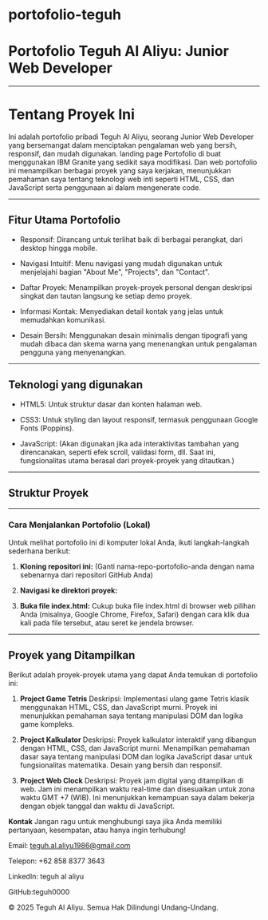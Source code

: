 # portofolio-teguh
# Portofolio Teguh Al Aliyu: Junior Web Developer

---

# Tentang Proyek Ini
Ini adalah portofolio pribadi Teguh Al Aliyu, seorang Junior Web Developer yang bersemangat dalam menciptakan pengalaman web yang bersih, responsif, dan mudah digunakan. landing page Portofolio di buat menggunakan IBM Granite yang sedikit saya modifikasi. Dan web portofolio ini menampilkan berbagai proyek yang saya kerjakan, menunjukkan pemahaman saya tentang teknologi web inti seperti HTML, CSS, dan JavaScript serta penggunaan ai dalam mengenerate code.



---

## Fitur Utama Portofolio

- Responsif: Dirancang untuk terlihat baik di berbagai perangkat, dari desktop hingga mobile.

- Navigasi Intuitif: Menu navigasi yang mudah digunakan untuk menjelajahi bagian "About Me", "Projects", dan "Contact".

- Daftar Proyek: Menampilkan proyek-proyek personal dengan deskripsi singkat dan tautan langsung ke setiap demo proyek.

- Informasi Kontak: Menyediakan detail kontak yang jelas untuk memudahkan komunikasi.

- Desain Bersih: Menggunakan desain minimalis dengan tipografi yang mudah dibaca dan skema warna yang menenangkan untuk pengalaman pengguna yang menyenangkan.

---

## Teknologi yang digunakan 

- HTML5: Untuk struktur dasar dan konten halaman web.

- CSS3: Untuk styling dan layout responsif, termasuk penggunaan Google Fonts (Poppins).

- JavaScript: (Akan digunakan jika ada interaktivitas tambahan yang direncanakan, seperti efek scroll, validasi form, dll. Saat ini, fungsionalitas utama berasal dari proyek-proyek yang ditautkan.)
---
## Struktur Proyek
---

### Cara Menjalankan Portofolio (Lokal)
Untuk melihat portofolio ini di komputer lokal Anda, ikuti langkah-langkah sederhana berikut:
1.  **Kloning repositori ini:**
    (Ganti nama-repo-portofolio-anda dengan nama sebenarnya dari repositori GitHub Anda)

2.  **Navigasi ke direktori proyek:**
3.  **Buka file index.html:**
Cukup buka file index.html di browser web pilihan Anda (misalnya, Google Chrome, Firefox, Safari) dengan cara klik dua kali pada file tersebut, atau seret ke jendela browser.

---
## Proyek yang Ditampilkan
Berikut adalah proyek-proyek utama yang dapat Anda temukan di portofolio ini:

1. **Project Game Tetris**
Deskripsi: Implementasi ulang game Tetris klasik menggunakan HTML, CSS, dan JavaScript murni. Proyek ini menunjukkan pemahaman saya tentang manipulasi DOM dan logika game kompleks.



2. **Project Kalkulator**
Deskripsi: Proyek kalkulator interaktif yang dibangun dengan HTML, CSS, dan JavaScript murni. Menampilkan pemahaman dasar saya tentang manipulasi DOM dan logika JavaScript dasar untuk fungsionalitas matematika. Desain yang bersih dan responsif.



3. **Project Web Clock**
Deskripsi: Proyek jam digital yang ditampilkan di web. Jam ini menampilkan waktu real-time dan disesuaikan untuk zona waktu GMT +7 (WIB). Ini menunjukkan kemampuan saya dalam bekerja dengan objek tanggal dan waktu di JavaScript.


**Kontak**
Jangan ragu untuk menghubungi saya jika Anda memiliki pertanyaan, kesempatan, atau hanya ingin terhubung!

Email: teguh.al.aliyu1986@gmail.com

Telepon: +62 858 8377 3643

LinkedIn: teguh al aliyu

GitHub:teguh0000 

© 2025 Teguh Al Aliyu. Semua Hak Dilindungi Undang-Undang.
